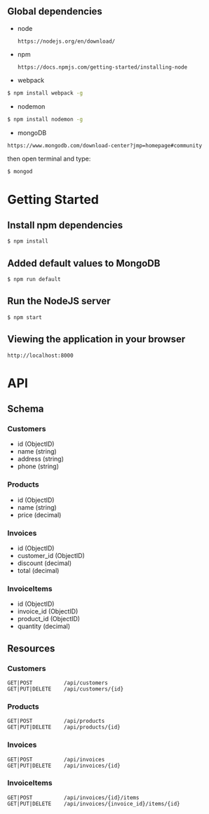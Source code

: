 ## Global dependencies

* node

  `https://nodejs.org/en/download/`
* npm
  
  `https://docs.npmjs.com/getting-started/installing-node`
* webpack
```sh
$ npm install webpack -g
```

* nodemon

```sh
$ npm install nodemon -g
```

* mongoDB

`https://www.mongodb.com/download-center?jmp=homepage#community`

then open terminal and type:
```sh
$ mongod
```
# Getting Started

## Install npm dependencies

```sh
$ npm install
```
## Added default values to MongoDB

```sh
$ npm run default
```

## Run the NodeJS server

```sh
$ npm start
```

## Viewing the application in your browser

`http://localhost:8000`

# API

## Schema

### Customers

* id (ObjectID)
* name (string)
* address (string)
* phone (string)

### Products

* id (ObjectID)
* name (string)
* price (decimal)

### Invoices

* id (ObjectID)
* customer_id (ObjectID)
* discount (decimal)
* total (decimal)

### InvoiceItems

* id (ObjectID)
* invoice_id (ObjectID)
* product_id (ObjectID)
* quantity (decimal)

## Resources

### Customers

```
GET|POST          /api/customers
GET|PUT|DELETE    /api/customers/{id}
```

### Products

```
GET|POST          /api/products
GET|PUT|DELETE    /api/products/{id}
```

### Invoices

```
GET|POST          /api/invoices
GET|PUT|DELETE    /api/invoices/{id}
```

### InvoiceItems

```
GET|POST          /api/invoices/{id}/items
GET|PUT|DELETE    /api/invoices/{invoice_id}/items/{id}
```
